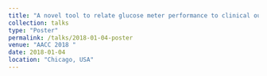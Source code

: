 ```yaml
---
title: "A novel tool to relate glucose meter performance to clinical outcome: The Insulin Dose Error Assessment (IDEA) grid"
collection: talks
type: "Poster"
permalink: /talks/2018-01-04-poster
venue: "AACC 2018 "
date: 2018-01-04
location: "Chicago, USA"
---
```


